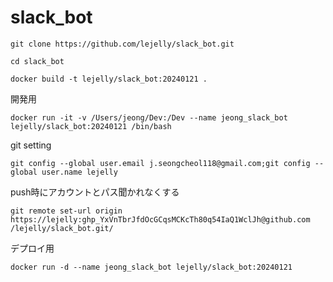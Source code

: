 # slack_bot

```
git clone https://github.com/lejelly/slack_bot.git
```
```
cd slack_bot
```

```
docker build -t lejelly/slack_bot:20240121 .
```

開発用
```
docker run -it -v /Users/jeong/Dev:/Dev --name jeong_slack_bot lejelly/slack_bot:20240121 /bin/bash
```
git setting
```
git config --global user.email j.seongcheol118@gmail.com;git config --global user.name lejelly
```
push時にアカウントとパス聞かれなくする
```
git remote set-url origin https://lejelly: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@github.com
/lejelly/slack_bot.git/
```

デプロイ用
```
docker run -d --name jeong_slack_bot lejelly/slack_bot:20240121
```


